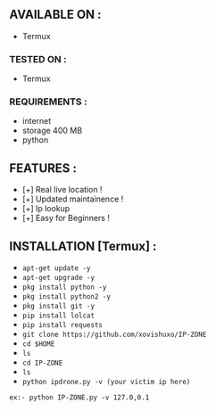 ## AVAILABLE ON :

* Termux

### TESTED ON :

* Termux

### REQUIREMENTS :
* internet
* storage 400 MB
* python

## FEATURES :
* [+] Real live location !
* [+] Updated maintainence !
* [+] Ip lookup
* [+] Easy for Beginners !

## INSTALLATION [Termux] :

* `apt-get update -y`
* `apt-get upgrade -y`
* `pkg install python -y`
* `pkg install python2 -y`
* `pkg install git -y`
* `pip install lolcat`
* `pip install requests`
* `git clone https://github.com/xovishuxo/IP-ZONE`
* `cd $HOME`
* `ls`
* `cd IP-ZONE`
* `ls`
* `python ipdrone.py -v (your victim ip here)`
```
ex:- python IP-ZONE.py -v 127.0,0.1
